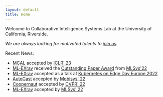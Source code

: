 ```yaml
---
layout: default
title: Home
---
```


Welcome to Collaborative Intelligence Systems Lab at the University of California, Riverside.

*We are always looking for motivated talents to [join us](joinus).*

Recent News:
* [MCAL](https://openreview.net/pdf?id=1FxRPKrH8bw) accepted by [ICLR' 23](https://iclr.cc/Conferences/2023)
* [ML-EXray](https://arxiv.org/abs/2111.04779) received the [Outstanding Paper Award](https://mlsys.org/virtual/2022/oral/2155) from [MLSys'22](https://mlsys.org/Conferences/2022)
* [ML-EXray](https://arxiv.org/abs/2111.04779) accepted as a talk at [Kubernetes on Edge Day Europe 2022](https://kubernetesonedgedayeu22.sched.com/event/zsA2/mlexray-observability-for-machine-learning-on-the-edge-michelle-nguyen-stanford)
* [AutoCast](https://arxiv.org/abs/2112.14947) accepted by [Mobisys' 22](https://www.sigmobile.org/mobisys/2022/)
* [Coopernaut](https://arxiv.org/abs/2112.14947) accepted by [CVPR' 22](https://cvpr2022.thecvf.com/)
* [ML-EXray](https://arxiv.org/abs/2111.04779) accepted by [MLSys' 22](https://mlsys.org/Conferences/2022)